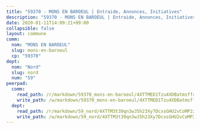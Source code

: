 ```yaml
---
title: "59370 - MONS EN BAROEUL | Entraide, Annonces, Initiatives"
description: "59370 - MONS EN BAROEUL | Entraide, Annonces, Initiatives"
date: 2020-01-11T14:09:21+09:00
collapsible: false
layout: commune
comm:
  nom: "MONS EN BAROEUL"
  slug: mons-en-baroeul
  cp: "59370"
dept:
  nom: "Nord"
  slug: nord
  num: "59"
peerpad:
  comm:
    read_path: /r/markdown/59370_mons-en-baroeul/4XTTMED1Tzu4XDBatmsff4JJjLmdKorsYQQqfG7TkQMcquRNp
    write_path: /w/markdown/59370_mons-en-baroeul/4XTTMED1Tzu4XDBatmsff4JJjLmdKorsYQQqfG7TkQMcquRNp-K3TgUsRSd3cnbtouAn7PH3MbuwhXTiczUDDd3Czo5jLnYjdKCf6Q4nbNGAPYhh9fZkabx9y4knTzp6yMpedMDVUR7q61eX1J6dK85bFVXT4ZcehWBp7Jqt4hKZJmFMidQ7fGR2UY
  dept:
    read_path: /r/markdown/59_nord/4XTTM3t39qn3wJ5h23Xy7DcxsGHU2vCoMP2z3iS4TUn3TrtdJ
    write_path: /w/markdown/59_nord/4XTTM3t39qn3wJ5h23Xy7DcxsGHU2vCoMP2z3iS4TUn3TrtdJ-K3TgTuZGkuZqXfr6fpmH7pGsMT6ndvZQMyRDze5QBt7XScLWHoBi246kLoDKpTH2Yo4f3AFSSJqGc2ozvNww7qPLqsDjpvahxCbQ6F5znbfjp6kVgaDcTYc9LyhwSfYuCevnvZUQ
---
```


